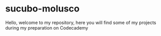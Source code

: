 # sucubo-molusco
Hello, welcome to my repository, here you will find some of my projects during my preparation on Codecademy
